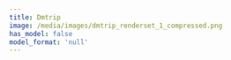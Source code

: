 ```yaml
---
title: Dmtrip
image: /media/images/dmtrip_renderset_1_compressed.png
has_model: false
model_format: 'null'
---
```

